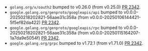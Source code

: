 * `golang.org/x/oauth2` bumped to v0.26.0 (from v0.25.0) [PR 2342](https://github.com/provenance-io/provenance/pull/2342).
* `google.golang.org/genproto/googleapis/api` bumped to v0.0.0-20250218202821-56aae31c358a (from v0.0.0-20250106144421-5f5ef82da422) [PR 2342](https://github.com/provenance-io/provenance/pull/2342).
* `google.golang.org/genproto/googleapis/rpc` bumped to v0.0.0-20250218202821-56aae31c358a (from v0.0.0-20250115164207-1a7da9e5054f) [PR 2342](https://github.com/provenance-io/provenance/pull/2342).
* `google.golang.org/grpc` bumped to v1.72.1 (from v1.71.0) [PR 2342](https://github.com/provenance-io/provenance/pull/2342).
